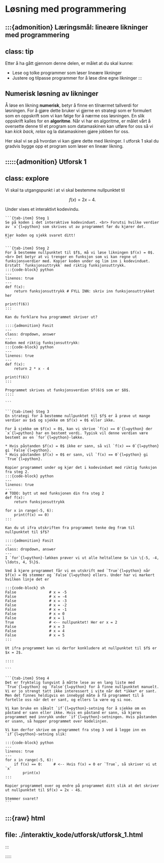 # Løsning med programmering

:::{admonition} Læringsmål: lineære likninger med programmering
---
class: tip
---
Etter å ha gått gjennom denne delen, er målet at du skal kunne:
* Lese og tolke programmer som løser lineære likninger
* Justere og tilpasse programmer for å løse dine egne likninger
:::


## Numerisk løsning av likninger


Å løse en likning **numerisk**, betyr å finne en tilnærmet tallverdi for løsningen. For å gjøre dette bruker vi gjerne en strategi som er formulert som en oppskrift som vi kan følge for å nærme oss løsningen. En slik oppskrift kalles for en **algoritme**. Når vi har en algoritme, er målet vårt å oversette denne til et program som datamaskinen kan utføre for oss så vi kan *kick back, relax* og la datamaskinen gjøre jobben for oss. 

Her skal vi se på hvordan vi kan gjøre dette med likninger. I utforsk 1 skal du gradvis bygge opp et program som løser en lineær likning.

:::::{admonition} Utforsk 1
---
class: explore
---
Vi skal ta utgangspunkt i at vi skal bestemme nullpunktet til 

$$
f(x) = 2x - 4.
$$

Under vises et interaktivt kodevindu. 

````{tab-set}
```{tab-item} Steg 1
Se på koden i det interaktive kodevinduet. <br> Forutsi hvilke verdier av `x`{l=python} som skrives ut av programmet før du kjører det. 

Kjør koden og sjekk svaret ditt!
```

```{tab-item} Steg 2
For å bestemme nullpunktet til $f$, må vi løse likningen $f(x) = 0$. <br> Det betyr at vi trenger en funksjon som vi kan regne ut funksjonsverdier med. Kopier koden under og lim inn i kodevinduet. Erstatt `funksjonsuttrykk` med riktig funksjonsuttrykk. 
:::{code-block} python
---
linenos: true
---
def f(x):
    return funksjonsuttrykk # FYLL INN: skriv inn funksjonsuttrykket her

print(f(6))
:::

Kan du forklare hva programmet skriver ut?

::::{admonition} Fasit
---
class: dropdown, answer
---
Koden med riktig funksjonsuttrykk:
:::{code-block} python
---
linenos: true
---
def f(x):
    return 2 * x - 4

print(f(6))
:::

Programmet skrives ut funksjonsverdien $f(6)$ som er $8$.
::::

```

```{tab-item} Steg 3
En strategi for å bestemme nullpunktet til $f$ er å prøve ut mange verdier av $x$ og sjekke om $f(x) = 0$ eller ikke. 

For å sjekke om $f(x) = 0$, kan vi skrive `f(x) == 0`{l=python} der `x`{l=python} har en bestemt verdi. Typisk vil denne verdien være bestemt av en `for`{l=python}-løkke.

* Hvis påstanden $f(x) = 0$ ikke er sann, så vil `f(x) == 0`{l=python} gi `False`{l=python}. 
* Hvis påstanden $f(x) = 0$ er sann, vil `f(x) == 0`{l=python} gi `True`{l=python}.

Kopier programmet under og kjør det i kodevinduet med riktig funksjon fra steg 2.
:::{code-block} python
---
linenos: true
---
# TODO: bytt ut med funksjonen din fra steg 2
def f(x):
    return funksjonsuttrykk

for x in range(-5, 6):
    print(f(x) == 0)
:::

Kan du ut ifra utskriften fra programmet tenke deg fram til nullpunktet til $f$? 

::::{admonition} Fasit
---
class: dropdown, answer
---
I `for`{l=python}-løkken prøver vi ut alle heltallene $x \in \{-5, -4, \ldots, 4, 5\}$.

Ved å kjøre programmet får vi en utskrift med `True`{l=python} når $f(x) = 0$ stemmer og `False`{l=python} ellers. Under har vi markert hvilken linje det er 

:::{code-block} sh
False               # x = -5
False               # x = -4
False               # x = -3
False               # x = -2
False               # x = -1
False               # x = 0
False               # x = 1
True                # <-- nullpunktet! Her er x = 2
False               # x = 3
False               # x = 4
False               # x = 5
:::

Ut ifra programmet kan vi derfor konkludere at nullpunktet til $f$ er $x = 2$.

:::: 

```

```{tab-item} Steg 4
Det er fryktelig tungvint å måtte lese av en lang liste med `True`{l=python} og `False`{l=python} for å finne nullpunktet manuelt. Vi er jo strengt tatt ikke interessert i vite når det *ikke* er sant. Men det finnes heldigvis en innebygd måte å få programmet til å fortelle oss når det er sant, og ellers la være og si noe.

Vi kan bruke en såkalt `if`{l=python}-setning for å sjekke om en påstand er sann eller ikke. Hvis en påstand er sann, så kjøres programmet med innrykk under `if`{l=python}-setningen. Hvis påstanden er usann, så hopper programmet over kodelinjen. 

Vi kan derfor skrive om programmet fra steg 3 ved å legge inn en `if`{l=python}-setning slik:

:::{code-block} python
---
linenos: true
---
for x in range(-5, 6):
    if f(x) == 0:     # <-- Hvis f(x) = 0 er `True`, så skriver vi ut `x`
        print(x)
:::

Kopier programmet over og endre på programmet ditt slik at det skriver ut nullpunktet til $f(x) = 2x - 4$. 

Stemmer svaret?
```
````


:::{raw} html
---
file: ./interaktiv_kode/utforsk/utforsk_1.html
---
:::

:::::
